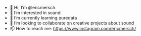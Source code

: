- 👋 Hi, I’m @ericmersch
- 👀 I’m interested in sound
- 🌱 I’m currently learning puredata
- 💞️ I’m looking to collaborate on creative projects about sound
- 📫 How to reach me: https://www.instagram.com/ericmersch/

<!---
ericmersch/ericmersch is a ✨ special ✨ repository because its `README.md` (this file) appears on your GitHub profile.
You can click the Preview link to take a look at your changes.
--->
